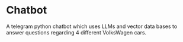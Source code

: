 # Chatbot

A telegram python chatbot which uses LLMs and vector data bases to answer questions regarding 4 different VolksWagen cars.
